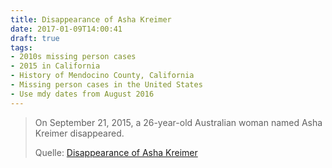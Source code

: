 ```yaml
---
title: Disappearance of Asha Kreimer
date: 2017-01-09T14:00:41
draft: true
tags: 
- 2010s missing person cases
- 2015 in California
- History of Mendocino County, California
- Missing person cases in the United States
- Use mdy dates from August 2016
---
```




> On September 21, 2015, a 26-year-old Australian woman named Asha Kreimer disappeared.
>
> Quelle: [Disappearance of Asha Kreimer](https://en.wikipedia.org/wiki/Disappearance_of_Asha_Kreimer)

